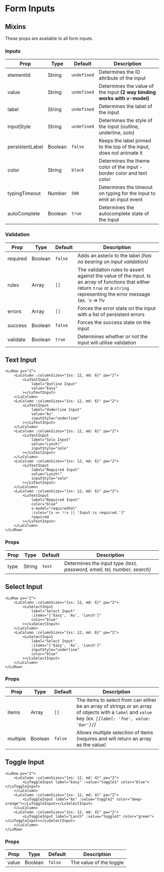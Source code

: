 # Form Inputs

## Mixins

These props are available to all form inputs.

### Inputs

| Prop             | Type     | Default      | Description
|------------------|----------|--------------|---------------
| elementId        | String   | `undefined`  | Determines the ID attribute of the input
| value            | String   | `undefined`  | Determines the value of the input **(2 way binding works with v-model)**
| label            | String   | `undefined`  | Determines the label of the input
| inputStyle       | String   | `undefined`  | Determines the style of the input (outline, underline, solo)
| persistentLabel  | Boolean  | `false`      | Keeps the label pinned to the top of the input, does not animate it
| color            | String   | `black`      | Determines the theme color of the input - border color and text color
| typingTimeout    | Number   | `500`        | Determines the timeout on typing for the input to emit an input event
| autoComplete     | Boolean  | `true`       | Determines the autocomplete state of the input

### Validation

| Prop             | Type     | Default      | Description
|------------------|----------|--------------|---------------
| required         | Boolean  | `false`      | Adds an asterix to the label _(has no bearing on input validation)_
| rules            | Array    | `[]`         | The validation rules to assert against the value of the input. Is an array of functions that either return `true` or a `string` representing the error message (ex. `v => !!v || Input is required.`).
| errors           | Array    | `[]`         | Forces the error state on the input with a list of persistent errors
| success          | Boolean  | `false`      | Forces the success state on the input
| validate         | Boolean  | `true`       | Determines whether or not the input will utilise validation

## Text Input

<ClientOnly>
<LuRow pv="2">
<LuColumn :columnSizes="{xs: 12, md: 6}" pa="2">
<LuTextInput label="Outline Input" value="Easy" color="blue"></LuTextInput>
</LuColumn>
<LuColumn :columnSizes="{xs: 12, md: 6}" pa="2">
<LuTextInput label="Underline Input" value="As" inputStyle="underline" color="blue"></LuTextInput>
</LuColumn>
<LuColumn :columnSizes="{xs: 12, md: 6}" pa="2">
<LuTextInput label="Solo Input" value="Lunch!" inputStyle="solo" color="blue"></LuTextInput>
</LuColumn>
<LuColumn :columnSizes="{xs: 12, md: 6}" pa="2">
<LuTextInput v-model="requiredVal" label="Required Input" color="blue" required :rules="[v => !!v || 'Input is required.']"></LuTextInput>
</LuColumn>
</LuRow>
</ClientOnly>

```vue
<LuRow pv="2">
    <LuColumn :columnSizes="{xs: 12, md: 6}" pa="2">
        <LuTextInput 
            label="Outline Input" 
            value="Easy"
        ></LuTextInput>
    </LuColumn>
    <LuColumn :columnSizes="{xs: 12, md: 6}" pa="2">
        <LuTextInput 
            label="Underline Input" 
            value="As" 
            inputStyle="underline"
        ></LuTextInput>
    </LuColumn>
    <LuColumn :columnSizes="{xs: 12, md: 6}" pa="2">
        <LuTextInput 
            label="Solo Input"
            value="Lunch!" 
            inputStyle="solo"
        ></LuTextInput>
    </LuColumn>
    <LuColumn :columnSizes="{xs: 12, md: 6}" pa="2">
        <LuTextInput 
            label="Required Input" 
            value="Lunch!" 
            inputStyle="solo"
        ></LuTextInput>
    </LuColumn>
    <LuColumn :columnSizes="{xs: 12, md: 6}" pa="2">
        <LuTextInput 
            label="Required Input" 
            color="blue" 
            v-model="requiredVal" 
            :rules="[v => !!v || 'Input is required.']"
            required
        ></LuTextInput>
    </LuColumn>
</LuRow>
```

### Props

| Prop             | Type     | Default      | Description
|------------------|----------|--------------|---------------
| type             | String   | `text`       | Determines the input type _(text, password, email, tel, number, search)_


## Select Input

<ClientOnly>
<LuRow pv="2">
<LuColumn :columnSizes="{xs: 12, md: 6}" pa="2">
<LuSelectInput label="Select Input" :items="['Easy', 'As', 'Lunch']" color="blue"></LuSelectInput>
</LuColumn>
<LuColumn :columnSizes="{xs: 12, md: 6}" pa="2">
<LuSelectInput label="Select Input" :items="['Easy', 'As', 'Lunch']" inputStyle="underline" color="blue"></LuSelectInput>
</LuColumn>
</LuRow>
</ClientOnly>

```vue
<LuRow pv="2">
    <LuColumn :columnSizes="{xs: 12, md: 6}" pa="2">
        <LuSelectInput 
            label="Select Input" 
            :items="['Easy', 'As', 'Lunch']" 
            color="blue"
        ></LuSelectInput>
    </LuColumn>
    <LuColumn :columnSizes="{xs: 12, md: 6}" pa="2">
        <LuSelectInput 
            label="Select Input" 
            :items="['Easy', 'As', 'Lunch']" 
            inputStyle="underline" 
            color="blue"
        ></LuSelectInput>
    </LuColumn>
</LuRow>
```

### Props
| Prop             | Type     | Default      | Description
|------------------|----------|--------------|---------------
| items            | Array    | `[]`         | The items to select from can either be an array of strings or an array of objects with a `label` and `value` key _(ex. `[{label: 'foo', value: 'bar'}]`)_
| multiple         | Boolean  | `false`      | Allows multiple selection of items (requires and will return an array as the value)



## Toggle Input

<ClientOnly>
<LuRow pv="2">
<LuColumn :columnSizes="{xs: 12, md: 4}" pa="2">
<LuToggleInput label="Easy" :value="toggle1" color="blue"></LuToggleInput>
</LuColumn>
<LuColumn :columnSizes="{xs: 12, md: 4}" pa="2">
<LuToggleInput label="As" :value="toggle2" color="deep-orange"></LuToggleInput></LuSelectInput>
</LuColumn>
<LuColumn :columnSizes="{xs: 12, md: 4}" pa="2">
<LuToggleInput label="Lunch" :value="toggle3" color="green"></LuToggleInput></LuSelectInput>
</LuColumn>
</LuRow>
</ClientOnly>

```vue
<LuRow pv="2">
    <LuColumn :columnSizes="{xs: 12, md: 4}" pa="2">
        <LuToggleInput label="Easy" :value="toggle1" color="blue"></LuToggleInput>
    </LuColumn>
    <LuColumn :columnSizes="{xs: 12, md: 4}" pa="2">
        <LuToggleInput label="As" :value="toggle2" color="deep-orange"></LuToggleInput></LuSelectInput>
    </LuColumn>
    <LuColumn :columnSizes="{xs: 12, md: 4}" pa="2">
        <LuToggleInput label="Lunch" :value="toggle3" color="green"></LuToggleInput></LuSelectInput>
    </LuColumn>
</LuRow>
```

### Props
| Prop             | Type     | Default      | Description
|------------------|----------|--------------|---------------
| value            | Boolean  | `false`      | The value of the toggle

<script>
export default {
  data () {
      return {
          requiredVal: '',
          toggle1: false,
          toggle2: true,
          toggle3: false,
      };
  },
}
</script>
